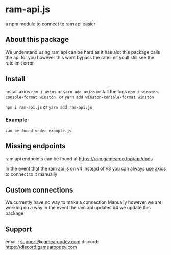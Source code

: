 # ram-api.js

a npm module to connect to ram api easier

## About this package

We understand using ram api can be hard as it has alot this package calls the api for you however this wont bypass the ratelimit youll still see the ratelimit error

## Install

install axios `npm i axios` or `yarn add axios`
install the logs `npm i winston-console-format winston ` or `yarn add winston-console-format winston `

`npm i ram-api.js` or `yarn add ram-api.js`

### Example

```
can be found under example.js

```

## Missing endpoints

ram api endpoints can be found at https://ram.gamearoo.top/api/docs

In the event that the ram api is on v4 instead of v3 you can always use axios to connect to it manually

## Custom connections

We currently have no way to make a connection Manually however we are working on a way in the event the ram api updates b4 we update this package

## Support

email : support@gamearoodev.com
discord: https://discord.gamearoodev.com
